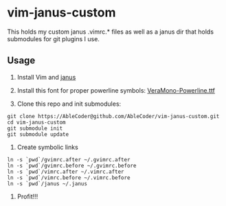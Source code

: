 vim-janus-custom
==========

This holds my custom janus .vimrc.* files as well as a janus dir that
holds submodules for git plugins I use.

## Usage

1. Install Vim and [janus](https://github.com/carlhuda/janus)
  
1. Install this font for proper powerline symbols: [VeraMono-Powerline.ttf](https://github.com/gbuntu127/gfonts/blob/master/VeraMono-Powerline.ttf)

1. Clone this repo and init submodules:

  ```
  git clone https://AbleCoder@github.com/AbleCoder/vim-janus-custom.git
  cd vim-janus-custom
  git submodule init
  git submodule update
  ```

1. Create symbolic links

  ```
  ln -s `pwd`/gvimrc.after ~/.gvimrc.after
  ln -s `pwd`/gvimrc.before ~/.gvimrc.before
  ln -s `pwd`/vimrc.after ~/.vimrc.after
  ln -s `pwd`/vimrc.before ~/.vimrc.before
  ln -s `pwd`/janus ~/.janus
  ```

1. Profit!!!
